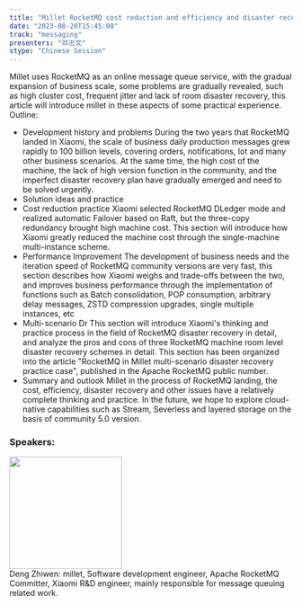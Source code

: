 ```yaml
---
title: "Millet RocketMQ cost reduction and efficiency and disaster recovery practice"
date: "2023-08-20T15:45:00" 
track: "messaging"
presenters: "邓志文"
stype: "Chinese Session"
---
```

Millet uses RocketMQ as an online message queue service, with the gradual expansion of business scale, some problems are gradually revealed, such as high cluster cost, frequent jitter and lack of room disaster recovery, this article will introduce millet in these aspects of some practical experience.
Outline:
- Development history and problems
During the two years that RocketMQ landed in Xiaomi, the scale of business daily production messages grew rapidly to 100 billion levels, covering orders, notifications, Iot and many other business scenarios. At the same time, the high cost of the machine, the lack of high version function in the community, and the imperfect disaster recovery plan have gradually emerged and need to be solved urgently.
- Solution ideas and practice
- Cost reduction practice
Xiaomi selected RocketMQ DLedger mode and realized automatic Failover based on Raft, but the three-copy redundancy brought high machine cost. This section will introduce how Xiaomi greatly reduced the machine cost through the single-machine multi-instance scheme.
- Performance Improvement
The development of business needs and the iteration speed of RocketMQ community versions are very fast, this section describes how Xiaomi weighs and trade-offs between the two, and improves business performance through the implementation of functions such as Batch consolidation, POP consumption, arbitrary delay messages, ZSTD compression upgrades, single multiple instances, etc
- Multi-scenario Dr
This section will introduce Xiaomi's thinking and practice process in the field of RocketMQ disaster recovery in detail, and analyze the pros and cons of three RocketMQ machine room level disaster recovery schemes in detail. This section has been organized into the article "RocketMQ in Millet multi-scenario disaster recovery practice case", published in the Apache RocketMQ public number.
- Summary and outlook
Millet in the process of RocketMQ landing, the cost, efficiency, disaster recovery and other issues have a relatively complete thinking and practice. In the future, we hope to explore cloud-native capabilities such as Stream, Severless and layered storage on the basis of community 5.0 version.
 ### Speakers: 
 <img src="https://img.bagevent.com/resource/20230601/1442446590.png" width="200" /><br>Deng Zhiwen: millet, Software development engineer, Apache RocketMQ Committer, Xiaomi R&D engineer, mainly responsible for message queuing related work.
 <br><br>